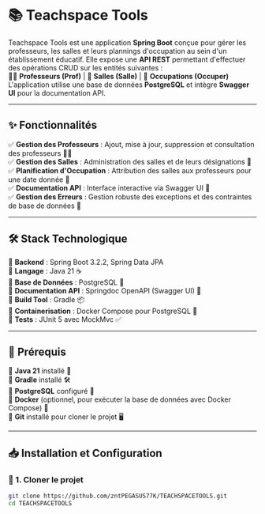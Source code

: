 # 📚 Teachspace Tools  

Teachspace Tools est une application **Spring Boot** conçue pour gérer les professeurs, les salles et leurs plannings d'occupation au sein d'un établissement éducatif. Elle expose une **API REST** permettant d'effectuer des opérations CRUD sur les entités suivantes :  
👨‍🏫 **Professeurs (Prof)** | 🏫 **Salles (Salle)** | 📆 **Occupations (Occuper)**  
L'application utilise une base de données **PostgreSQL** et intègre **Swagger UI** pour la documentation API.

---

## ✨ Fonctionnalités  

✅ **Gestion des Professeurs** : Ajout, mise à jour, suppression et consultation des professeurs 👨‍🏫  
✅ **Gestion des Salles** : Administration des salles et de leurs désignations 🏫  
✅ **Planification d'Occupation** : Attribution des salles aux professeurs pour une date donnée 📅  
✅ **Documentation API** : Interface interactive via Swagger UI 📜  
✅ **Gestion des Erreurs** : Gestion robuste des exceptions et des contraintes de base de données 🚦  

---

## 🛠️ Stack Technologique  

🔹 **Backend** : Spring Boot 3.2.2, Spring Data JPA  
🔹 **Langage** : Java 21 ☕  
🔹 **Base de Données** : PostgreSQL 🐘  
🔹 **Documentation API** : Springdoc OpenAPI (Swagger UI) 📄  
🔹 **Build Tool** : Gradle 📦  
🔹 **Containerisation** : Docker Compose pour PostgreSQL 🐳  
🔹 **Tests** : JUnit 5 avec MockMvc ✅  

---

## 🚀 Prérequis  

🔹 **Java 21** installé 📌  
🔹 **Gradle** installé 🛠️  
🔹 **PostgreSQL** configuré 🐘  
🔹 **Docker** (optionnel, pour exécuter la base de données avec Docker Compose) 🐳  
🔹 **Git** installé pour cloner le projet 🖥️  

---

## 📥 Installation et Configuration  

### 🔹 1. Cloner le projet  
```bash
git clone https://github.com/zntPEGASUS77K/TEACHSPACETOOLS.git
cd TEACHSPACETOOLS

